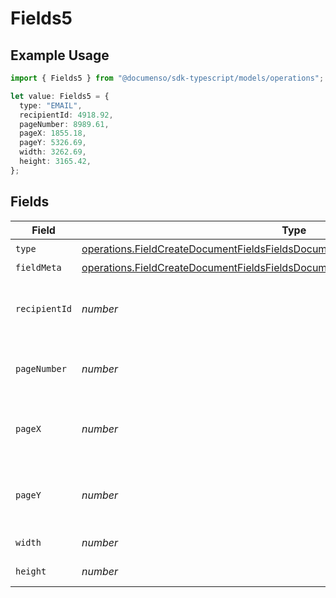 # Fields5

## Example Usage

```typescript
import { Fields5 } from "@documenso/sdk-typescript/models/operations";

let value: Fields5 = {
  type: "EMAIL",
  recipientId: 4918.92,
  pageNumber: 8989.61,
  pageX: 1855.18,
  pageY: 5326.69,
  width: 3262.69,
  height: 3165.42,
};
```

## Fields

| Field                                                                                                                                                                                | Type                                                                                                                                                                                 | Required                                                                                                                                                                             | Description                                                                                                                                                                          |
| ------------------------------------------------------------------------------------------------------------------------------------------------------------------------------------ | ------------------------------------------------------------------------------------------------------------------------------------------------------------------------------------ | ------------------------------------------------------------------------------------------------------------------------------------------------------------------------------------ | ------------------------------------------------------------------------------------------------------------------------------------------------------------------------------------ |
| `type`                                                                                                                                                                               | [operations.FieldCreateDocumentFieldsFieldsDocumentsFieldsRequestRequestBody5Type](../../models/operations/fieldcreatedocumentfieldsfieldsdocumentsfieldsrequestrequestbody5type.md) | :heavy_check_mark:                                                                                                                                                                   | N/A                                                                                                                                                                                  |
| `fieldMeta`                                                                                                                                                                          | [operations.FieldCreateDocumentFieldsFieldsDocumentsFieldsRequestFieldMeta](../../models/operations/fieldcreatedocumentfieldsfieldsdocumentsfieldsrequestfieldmeta.md)               | :heavy_minus_sign:                                                                                                                                                                   | N/A                                                                                                                                                                                  |
| `recipientId`                                                                                                                                                                        | *number*                                                                                                                                                                             | :heavy_check_mark:                                                                                                                                                                   | The ID of the recipient to create the field for.                                                                                                                                     |
| `pageNumber`                                                                                                                                                                         | *number*                                                                                                                                                                             | :heavy_check_mark:                                                                                                                                                                   | The page number the field will be on.                                                                                                                                                |
| `pageX`                                                                                                                                                                              | *number*                                                                                                                                                                             | :heavy_check_mark:                                                                                                                                                                   | The X coordinate of where the field will be placed.                                                                                                                                  |
| `pageY`                                                                                                                                                                              | *number*                                                                                                                                                                             | :heavy_check_mark:                                                                                                                                                                   | The Y coordinate of where the field will be placed.                                                                                                                                  |
| `width`                                                                                                                                                                              | *number*                                                                                                                                                                             | :heavy_check_mark:                                                                                                                                                                   | The width of the field.                                                                                                                                                              |
| `height`                                                                                                                                                                             | *number*                                                                                                                                                                             | :heavy_check_mark:                                                                                                                                                                   | The height of the field.                                                                                                                                                             |